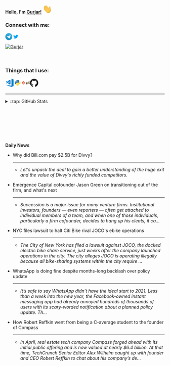 #### Hello, I'm [Gurjar!](https://GurjarKing.github.io) <img src="https://raw.githubusercontent.com/ABSphreak/ABSphreak/master/gifs/Hi.gif" width="30px"></h2>


### Connect with me:

[<img align="left" alt="Gurjar | Telegram" width="22px" src="https://raw.githubusercontent.com/github/explore/80688e429a7d4ef2fca1e82350fe8e3517d3494d/topics/telegram/telegram.png" />][Telegram]
[<img align="left" alt="Gurjar | Twitter" width="22px" src="https://raw.githubusercontent.com/github/explore/80688e429a7d4ef2fca1e82350fe8e3517d3494d/topics/twitter/twitter.png" />][Twitter]
<br >
<br >
<a href="https://github.com/GurjarKing"><img src="https://komarev.com/ghpvc/?username=GurjarKing" alt="Gurjar" /></a> <br />
<br />
<br />
<!-- <br >

![](https://visitor-badge.glitch.me/badge?page_id=GurjarKing)

<br /> -->

### Things that I use:

[<img align="left" alt="Visual Studio Code" width="26px" src="https://raw.githubusercontent.com/github/explore/80688e429a7d4ef2fca1e82350fe8e3517d3494d/topics/visual-studio-code/visual-studio-code.png" />][VSCode]
[<img align="left" alt="Python" width="26px" src="https://raw.githubusercontent.com/github/explore/80688e429a7d4ef2fca1e82350fe8e3517d3494d/topics/python/python.png" />][Python]
[<img align="left" alt="Git" width="26px" src="https://raw.githubusercontent.com/github/explore/80688e429a7d4ef2fca1e82350fe8e3517d3494d/topics/git/git.png" />][Git]
[<img align="left" alt="GitHub" width="26px" src="https://raw.githubusercontent.com/github/explore/78df643247d429f6cc873026c0622819ad797942/topics/github/github.png" />][Github]

<br />
<br />

---
<details>
  <summary>:zap: GitHub Stats</summary>

<img align="left" alt="Gurjar's Github Stats" src="https://github-readme-stats.vercel.app/api?username=GurjarKing&show_icons=true&hide_border=true&count_private=true&include_all_commit=true&theme=algolia" />

</details>

<!-- ### 🔔 My latest tweet
<a href="https://twitter.com/Gurjar_King43" target="_blank">
	<img src="https://github.com/GurjarKing/GurjarKing/raw/master/tweet.png" width="70%" align="center" alt="Click to view on Twitter" title="My latest tweet, as an image"/>
</a> -->
<br>

<pre>

</pre>

<!-- **Quote of the hour:**

{qoth}

~ {qoth_author}
<pre>

</pre> -->
<br>
<pre>


</pre>
<strong>Daily News</strong>
  
  - Why did Bill.com pay $2.5B for Divvy?
     <hr/>
     
      - *Let's unpack the deal to gain a better understanding of the huge exit and the value of Divvy's richly funded competitors.*
     
  - Emergence Capital cofounder Jason Green on transitioning out of the firm, and what's next
      <hr/>
      
      - *Succession is a major issue for many venture firms. Institutional investors, founders — even reporters — often get attached to individual members of a team, and when one of those individuals, particularly a firm cofounder, decides to hang up his cleats, it ca…*
      
  - NYC files lawsuit to halt Citi Bike rival JOCO's ebike operations
      <hr/>
      
      - *The City of New York has filed a lawsuit against JOCO, the docked electric bike share service, just weeks after the company launched operations in the city. The city alleges JOCO is operating illegally because all bike-sharing systems within the city require …*
      
  - WhatsApp is doing fine despite months-long backlash over policy update
      <hr/>
      
      - *It’s safe to say WhatsApp didn’t have the ideal start to 2021. Less than a week into the new year, the Facebook-owned instant messaging app had already annoyed hundreds of thousands of users with its scary-worded notification about a planned policy update. Th…*
       
  - How Robert Reffkin went from being a C-average student to the founder of Compass
      <hr/>
       
       - *In April, real estate tech company Compass forged ahead with its initial public offering and is now valued at nearly $6.4 billion. At that time, TechCrunch Senior Editor Alex Wilhelm caught up with founder and CEO Robert Reffkin to chat about his company’s de…*
      

<br />

[VSCode]: https://code.visualstudio.com/
[Python]: https://www.python.org/
[Git]: https://git-scm.com/
[Github]: https://github.com/
[Telegram]: https://t.me/Gurjar_King/
[Twitter]: https://twitter.com/Gurjar_King43/
